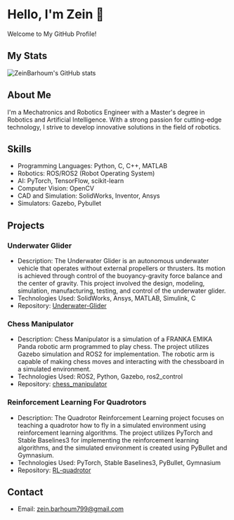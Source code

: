 # Hello, I'm Zein 👋 

Welcome to My GitHub Profile!

## My Stats
![ZeinBarhoum's GitHub stats](https://github-readme-stats-zeinbarhoum.vercel.app/api?username=ZeinBarhoum&show_icons=true&theme=transparent&hide=contribs)

## About Me

I'm a Mechatronics and Robotics Engineer with a Master's degree in Robotics and Artificial Intelligence. With a strong passion for cutting-edge technology, I strive to develop innovative solutions in the field of robotics.

## Skills

- Programming Languages: Python, C, C++, MATLAB
- Robotics: ROS/ROS2 (Robot Operating System)
- AI: PyTorch, TensorFlow, scikit-learn
- Computer Vision: OpenCV
- CAD and Simulation: SolidWorks, Inventor, Ansys
- Simulators: Gazebo, Pybullet

## Projects

### Underwater Glider

- Description: The Underwater Glider is an autonomous underwater vehicle that operates without external propellers or thrusters. Its motion is achieved through control of the buoyancy-gravity force balance and the center of gravity. This project involved the design, modeling, simulation, manufacturing, testing, and control of the underwater glider.
- Technologies Used: SolidWorks, Ansys, MATLAB, Simulink, C
- Repository: [Underwater-Glider](https://github.com/ZeinBarhoum/Underwater-Glider)

### Chess Manipulator

- Description: Chess Manipulator is a simulation of a FRANKA EMIKA Panda robotic arm programmed to play chess. The project utilizes Gazebo simulation and ROS2 for implementation. The robotic arm is capable of making chess moves and interacting with the chessboard in a simulated environment.
- Technologies Used: ROS2, Python, Gazebo, ros2_control
- Repository: [chess_manipulator](https://github.com/ZeinBarhoum/chess_manipulator)

### Reinforcement Learning For Quadrotors

- Description: The Quadrotor Reinforcement Learning project focuses on teaching a quadrotor how to fly in a simulated environment using reinforcement learning algorithms. The project utilizes PyTorch and Stable Baselines3 for implementing the reinforcement learning algorithms, and the simulated environment is created using PyBullet and Gymnasium.
- Technologies Used: PyTorch, Stable Baselines3, PyBullet, Gymnasium
- Repository: [RL-quadrotor](https://github.com/ZeinBarhoum/RL-quadrotor)

## Contact

- Email: zein.barhoum799@gmail.com


